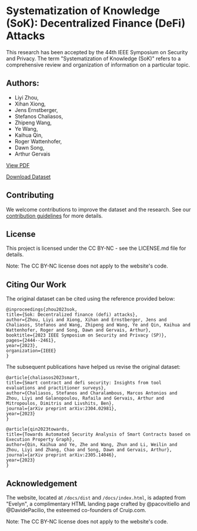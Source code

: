 # Systematization of Knowledge (SoK): Decentralized Finance (DeFi) Attacks

This research has been accepted by the 44th IEEE Symposium on Security and Privacy. The term "Systematization of Knowledge (SoK)" refers to a comprehensive review and organization of information on a particular topic.

## Authors:
* Liyi Zhou, 
* Xihan Xiong, 
* Jens Ernstberger, 
* Stefanos Chaliasos, 
* Zhipeng Wang, 
* Ye Wang, 
* Kaihua Qin, 
* Roger Wattenhofer, 
* Dawn Song, 
* Arthur Gervais

[View PDF](docs/data/SoKDeFiAttacks.pdf)

[Download Dataset](docs/data/defi_sok.db)

## Contributing

We welcome contributions to improve the dataset and the research. See our [contribution guidelines](CONTRIBUTING.md) for more details.

## License

This project is licensed under the CC BY-NC - see the LICENSE.md file for details. 

Note: The CC BY-NC license does not apply to the website's code.

## Citing Our Work

The original dataset can be cited using the reference provided below:
```
@inproceedings{zhou2023sok,
title={Sok: Decentralized finance (defi) attacks},
author={Zhou, Liyi and Xiong, Xihan and Ernstberger, Jens and Chaliasos, Stefanos and Wang, Zhipeng and Wang, Ye and Qin, Kaihua and Wattenhofer, Roger and Song, Dawn and Gervais, Arthur},
booktitle={2023 IEEE Symposium on Security and Privacy (SP)},
pages={2444--2461},
year={2023},
organization={IEEE}
}
```

The subsequent publications have helped us revise the original dataset:
```
@article{chaliasos2023smart,
title={Smart contract and defi security: Insights from tool evaluations and practitioner surveys},
author={Chaliasos, Stefanos and Charalambous, Marcos Antonios and Zhou, Liyi and Galanopoulou, Rafaila and Gervais, Arthur and Mitropoulos, Dimitris and Livshits, Ben},
journal={arXiv preprint arXiv:2304.02981},
year={2023}
}

@article{qin2023towards,
title={Towards Automated Security Analysis of Smart Contracts based on Execution Property Graph},
author={Qin, Kaihua and Ye, Zhe and Wang, Zhun and Li, Weilin and Zhou, Liyi and Zhang, Chao and Song, Dawn and Gervais, Arthur},
journal={arXiv preprint arXiv:2305.14046},
year={2023}
}
```



## Acknowledgement

The website, located at `/docs/dist` and `/docs/index.html`, is adapted from "Evelyn", a complimentary HTML landing page crafted by @pacovitiello and @DavidePacilio, the esteemed co-founders of Cruip.com.

Note: The CC BY-NC license does not apply to the website's code.